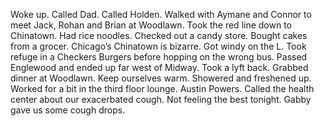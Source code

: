 Woke up. Called Dad. Called Holden. Walked with Aymane and Connor to meet Jack, Rohan and Brian at Woodlawn. Took the red line down to Chinatown. Had rice noodles. Checked out a candy store. Bought cakes from a grocer. Chicago’s Chinatown is bizarre. Got windy on the L. Took refuge in a Checkers Burgers before hopping on the wrong bus. Passed Englewood and ended up far west of Midway. Took a lyft back. Grabbed dinner at Woodlawn. Keep ourselves warm. Showered and freshened up. Worked for a bit in the third floor lounge. Austin Powers. Called the health center about our exacerbated cough. Not feeling the best tonight. Gabby gave us some cough drops.